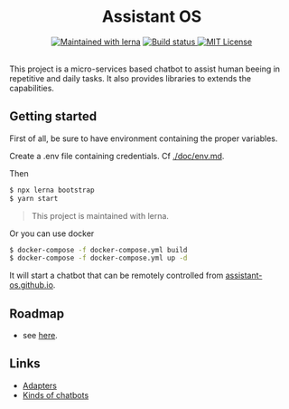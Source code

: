 <h1 align="center">
  Assistant OS
</h1>
<div align="center">
<a href="https://lernajs.io/"><img src="https://img.shields.io/badge/maintained%20with-lerna-cc00ff.svg" alt="Maintained with lerna"/><a/>
<a href="https://cloud.drone.io/assistant-os/assistant-os">
  <img src="https://cloud.drone.io/api/badges/assistant-os/assistant-os/status.svg" alt="Build status" />
</a>
<a href="./LICENSE">
  <img src="https://img.shields.io/github/license/assistant-os/assistant-os.svg" alt="MIT License" />
</a>
</div>

<br>

This project is a micro-services based chatbot to assist human beeing in repetitive and daily tasks. It also provides libraries to extends the capabilities.

## Getting started

First of all, be sure to have environment containing the proper
variables.

Create a .env file containing credentials. Cf [./doc/env.md](./doc/env.md).

Then

```bash
$ npx lerna bootstrap
$ yarn start
```

> This project is maintained with lerna.

Or you can use docker

```bash
$ docker-compose -f docker-compose.yml build
$ docker-compose -f docker-compose.yml up -d

```

It will start a chatbot that can be remotely controlled from [assistant-os.github.io](https://assistant-os.github.io).

## Roadmap

- see [here](https://github.com/orgs/assistant-os/projects/1).

## Links

- [Adapters](./doc/adapters.md)
- [Kinds of chatbots](https://medium.com/the-chatbot-guru/the-3-types-of-chatbots-acc5cdf6bb4e)
